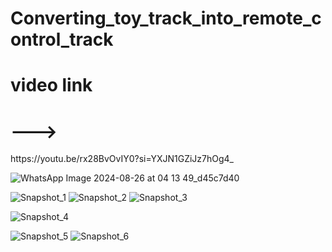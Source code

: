 <h1>Converting_toy_track_into_remote_control_track</h1>
<h1>video link</h1>
<h1>---></h1><link>https://youtu.be/rx28BvOvIY0?si=YXJN1GZiJz7hOg4_</link>

<url>![WhatsApp Image 2024-08-26 at 04 13 49_d45c7d40](https://github.com/user-attachments/assets/3c56479f-5ef5-432d-985e-aff1a0f20836)</url>


<url>![Snapshot_1](https://github.com/user-attachments/assets/46948ad3-cb94-45eb-b455-7d71ed055596)</url>
<url>![Snapshot_2](https://github.com/user-attachments/assets/55396ee5-073b-4d4b-af3c-8f6125f2627f)</url>
<url>![Snapshot_3](https://github.com/user-attachments/assets/0ca64dc9-9e75-4e4f-a769-d6499a81643f)</url>

<url>![Snapshot_4](https://github.com/user-attachments/assets/0ca49358-6cad-4f81-a6a0-c6830833100e)</url>

<url>![Snapshot_5](https://github.com/user-attachments/assets/454f907f-c38e-45b3-9136-c93d5564af3e)</url>
<url>![Snapshot_6](https://github.com/user-attachments/assets/06c225a1-6c24-430c-bc56-569a2b0f30ef)</url>
